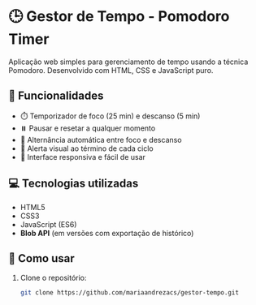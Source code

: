 # 🕒 Gestor de Tempo - Pomodoro Timer

Aplicação web simples para gerenciamento de tempo usando a técnica Pomodoro. Desenvolvido com HTML, CSS e JavaScript puro.

## 🎯 Funcionalidades

- ⏱️ Temporizador de foco (25 min) e descanso (5 min)
- ⏸️ Pausar e resetar a qualquer momento
- 🔁 Alternância automática entre foco e descanso
- 🔔 Alerta visual ao término de cada ciclo
- 📱 Interface responsiva e fácil de usar

## 💻 Tecnologias utilizadas

- HTML5
- CSS3
- JavaScript (ES6)
- **Blob API** (em versões com exportação de histórico)

## 🚀 Como usar

1. Clone o repositório:
   ```bash
   git clone https://github.com/mariaandrezacs/gestor-tempo.git

